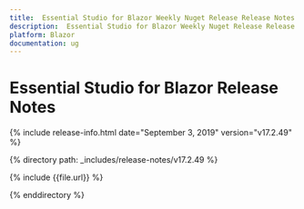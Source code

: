 ```yaml
---
title:  Essential Studio for Blazor Weekly Nuget Release Release Notes  
description:  Essential Studio for Blazor Weekly Nuget Release Release Notes  
platform: Blazor
documentation: ug
---
```


# Essential Studio for Blazor  Release Notes  

{% include release-info.html date="September 3, 2019"  version="v17.2.49" %} 

{% directory path: _includes/release-notes/v17.2.49 %}

{% include {{file.url}} %}

{% enddirectory %}

